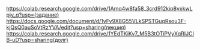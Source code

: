 https://colab.research.google.com/drive/1Amq4w8fa58_3crd912kip8vxkwLpjv_g?usp=(задание)
https://docs.google.com/document/d/1vFv9X8G55VLkSPSTGuqRsou3F-kjQsQ0auSoVtRzYVA/edit?usp=sharing(лекция)
https://colab.research.google.com/drive/1YEdTKiKv7_M5B3tOTiPVyXqRIJCIB-uD?usp=sharing(долг)
